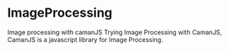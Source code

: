 # ImageProcessing
Image processing with camanJS
Trying Image Processing with CamanJS, CamanJS is a javascript library for Image Processing.
